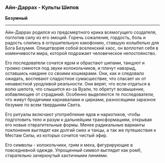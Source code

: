 ### Айн-Даррах - Культы Шипов
**Безумный**

---
Айн-Даррах родился из предсмертного крика всемогущего создателя, поглотив силу из его эмоций. Горечь сожаления, гордость, боль и радость слились в оглушительную какофонию, ставшую колыбелью для Бога Безумия. Олицетворяя собой вселенский хаос, он воплотил себя в изменчивости мира, которой подражает человеческое непостоянство. 

Его последователи сочатся ядом и обрастают шипами, танцуют и громко смеются под звуки колокольчиков, и плачут навзрыд, оставшись наедине со своими кошмарами. Они, как и следовало ожидать, воспевают сладостное сумасшествие, что спасает их от ненавистной уродливой реальности. Они верят, что если отдаться в волю шепота, что слышится из-за Вуали, то обретут возвышение, избавляющее от страданий. Особенно выделяются те последователи, что живут бродячими карнавалами и цирками, разносящими заразное безумие по всем твердыням Света.

Его ритуалы включают употребление ядов и наркотиков, чтобы подготовить тело и разум к дальнейшим трансформациям, открывая его новые отвратительные формы. Менее радикальные варианты поклонения выглядят как долгий смех и танцы, а так же путешествия к Местам Силы, из которых сочится чистый эфир.

Его символы - колокольчики, грим и меха, фигурирующие в повседневной одежде. Упрощенный символ выглядит как ромб, старательно зачеркнутый хаотичными линиями.